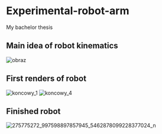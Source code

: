 # Experimental-robot-arm
My bachelor thesis

## Main idea of robot kinematics
![obraz](https://user-images.githubusercontent.com/96399051/174502517-f2fbb0e1-c67c-4e10-b3a0-5f85d253f015.png)

## First renders of robot
![koncowy_1](https://user-images.githubusercontent.com/96399051/174502613-cb4ad88a-de72-4c69-8976-4bd2e5c60205.jpg)
![koncowy_4](https://user-images.githubusercontent.com/96399051/174502630-b6667c3a-6a87-4db5-a9ea-466e7f5019cb.jpg)

## Finished robot
![275775272_997598897857945_5462878099228377024_n](https://user-images.githubusercontent.com/96399051/174502689-af0fd6a9-36da-48d9-8231-3d5763a4c973.jpg)
